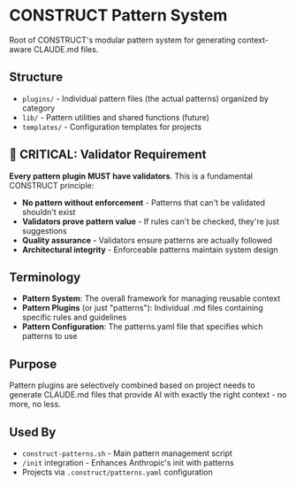 # CONSTRUCT Pattern System

Root of CONSTRUCT's modular pattern system for generating context-aware CLAUDE.md files.

## Structure
- `plugins/` - Individual pattern files (the actual patterns) organized by category
- `lib/` - Pattern utilities and shared functions (future)
- `templates/` - Configuration templates for projects

## 🚨 CRITICAL: Validator Requirement

**Every pattern plugin MUST have validators**. This is a fundamental CONSTRUCT principle:

- **No pattern without enforcement** - Patterns that can't be validated shouldn't exist
- **Validators prove pattern value** - If rules can't be checked, they're just suggestions
- **Quality assurance** - Validators ensure patterns are actually followed
- **Architectural integrity** - Enforceable patterns maintain system design

## Terminology
- **Pattern System**: The overall framework for managing reusable context
- **Pattern Plugins** (or just "patterns"): Individual .md files containing specific rules and guidelines
- **Pattern Configuration**: The patterns.yaml file that specifies which patterns to use

## Purpose
Pattern plugins are selectively combined based on project needs to generate CLAUDE.md files that provide AI with exactly the right context - no more, no less.

## Used By
- `construct-patterns.sh` - Main pattern management script
- `/init` integration - Enhances Anthropic's init with patterns
- Projects via `.construct/patterns.yaml` configuration